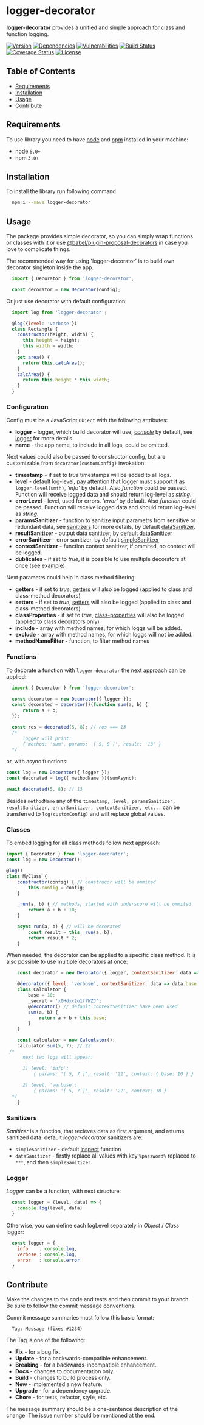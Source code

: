 # logger-decorator
**logger-decorator** provides a unified and simple approach for class and function logging.

[![Version][badge-vers]][npm]
[![Dependencies][badge-deps]][npm]
[![Vulnerabilities][badge-vuln]](https://snyk.io/)
[![Build Status][badge-tests]][travis]
[![Coverage Status][badge-coverage]](https://coveralls.io/github/pustovitDmytro/logger-decorator?branch=master)
[![License][badge-lic]][github]

## Table of Contents
  - [Requirements](#requirements)
  - [Installation](#installation)
  - [Usage](#usage)
  - [Contribute](#contribute)

## Requirements
To use library you need to have [node](https://nodejs.org) and [npm](https://www.npmjs.com) installed in your machine:

* node `6.0+`
* npm `3.0+`

## Installation

To install the library run following command
```bash
  npm i --save logger-decorator
```

## Usage

The package provides simple decorator, so you can simply wrap functions or classes with it or use [@babel/plugin-proposal-decorators](https://babeljs.io/docs/en/babel-plugin-proposal-decorators) in case you love to complicate things.

The recommended way for using 'logger-decorator' is to build own decorator singleton inside the app.

```javascript
  import { Decorator } from 'logger-decorator';

  const decorator = new Decorator(config);
```

Or just use decorator with default configuration: 

```javascript
  import log from 'logger-decorator';

  @log({level: 'verbose'})
  class Rectangle {
    constructor(height, width) {
      this.height = height;
      this.width = width;
    }
    get area() {
      return this.calcArea();
    }
    calcArea() {
      return this.height * this.width;
    }
  }
```

### Configuration

Config must be a JavaScript ```Object``` with  the following attributes:
  * **logger** - logger, which build decorator will use, *[console](https://nodejs.org/api/console.html)* by default, see [logger](#logger) for more details 
  * **name** - the app name, to include in all logs, could be omitted.
  
Next values could also be passed to constructor config, but are customizable from ```decorator(customConfig)``` invokation:
  * **timestamp** - if set to *true* timestamps will be added to all logs.
  * **level** - default log-level, pay attention that logger must support it as ```logger.level(smth)```, *'info'* by default. Also *function* could be passed. Function will receive logged data and should return log-level as *string*.
  *  **errorLevel** - level, used for errors. *'error'* by default. Also *function* could be passed. Function will receive logged data and should return log-level as *string*.
  * **paramsSanitizer** - function to sanitize input parametrs from sensitive or redundant data, see [sanitizers](#sanitizers) for more details, by default [dataSanitizer](#sanitizers).
  * **resultSanitizer** - output data sanitizer, by default [dataSanitizer](#sanitizers)
  * **errorSanitizer** - error sanitizer, by default [simpleSanitizer](#sanitizers)
  * **contextSanitizer** - function context sanitizer, if ommited, no context will be logged.
  *  **dublicates** - if set to *true*, it is possible to use multiple decorators at once (see [example](#dublicates))
  
Next parametrs could help in class method filtering:
  *  **getters** - if set to *true*, [getters](https://developer.mozilla.org/en-US/docs/Web/JavaScript/Reference/Functions/get) will also be logged (applied to class and class-method decorators)
  *  **setters** - if set to *true*, [setters](https://developer.mozilla.org/en-US/docs/Web/JavaScript/Reference/Functions/set) will also be logged (applied to class and class-method decorators)
  *  **classProperties** - if set to *true*, [class-properties](https://babeljs.io/docs/en/babel-plugin-proposal-class-properties) will also be logged (applied to class decorators only)
  *  **include** - array with method names, for which loggs will be added.
  *  **exclude** - array with method names, for which loggs will not be added.
  *  **methodNameFilter** - function, to filter method names


### Functions

To decorate a function with ```logger-decorator``` the next approach can be applied:

```javascript
  import { Decorator } from 'logger-decorator';
  
  const decorator = new Decorator({ logger });
  const decorated = decorator()(function sum(a, b) {
      return a + b;
  });

  const res = decorated(5, 8); // res === 13
  /*
      logger will print:
      { method: 'sum', params: '[ 5, 8 ]', result: '13' }
  */
``` 

or, with async functions:

```javascript
const log = new Decorator({ logger });
const decorated = log({ methodName })(sumAsync);

await decorated(5, 8); // 13
```

Besides ```methodName``` any of the  ```timestamp, level, paramsSanitizer, resultSanitizer, errorSanitizer, contextSanitizer, etc...``` can be transferred to ```log(customConfig)``` and will replace global values.

### Classes

To embed logging for all class methods follow next approach:

```javascript
import { Decorator } from 'logger-decorator';
const log = new Decorator();

@log()
class MyClass {
    constructor(config) { // construcor will be ommited
        this.config = config;
    }

    _run(a, b) { // methods, started with underscore will be ommited
        return a + b + 10;
    }

    async run(a, b) { // will be decorated
        const result = this._run(a, b);
        return result * 2;
    }
```

When needed, the decorator can be applied to a specific class method. It is also possible to use multiple decorators <a name="dublicates"></a> at once:

```javascript
    const decorator = new Decorator({ logger, contextSanitizer: data => ({ base: data.base }) }); // level info by default

    @decorator({ level: 'verbose', contextSanitizer: data => data.base, dublicates: true })
    class Calculator {
        base = 10;
        _secret = 'x0Hdxx2o1f7WZJ';
        @decorator() // default contextSanitizer have been used
        sum(a, b) {
            return a + b + this.base;
        }
    }

    const calculator = new Calculator();
    calculator.sum(5, 7); // 22
 /*
      next two logs will appear:

      1) level: 'info':
          { params: '[ 5, 7 ]', result: '22', context: { base: 10 } }
      
      2) level: 'verbose':
          { params: '[ 5, 7 ]', result: '22', context: 10 }
  */
    }
```

### Sanitizers

*Sanitizer* is a function, that recieves data as first argument, and returns sanitized data.
default *logger-decorator* sanitizers are:

* ```simpleSanitizer``` - default [inspect](https://nodejs.org/api/util.html#util_util_inspect_object_options) function
* ```dataSanitizer``` - firstly replace all values with key ```%password%``` replaced to ```***```, and then ```simpleSanitizer```.

### Logger

*Logger* can be a function, with next structure:

```javascript
  const logger = (level, data) => {
    console.log(level, data)
  }
```
Otherwise, you can define each logLevel separately in *Object* / *Class* logger:

```javascript
  const logger = {
    info    : console.log,
    verbose : console.log,
    error   : console.error
  }
```

## Contribute

Make the changes to the code and tests and then commit to your branch. Be sure to follow the commit message conventions.

Commit message summaries must follow this basic format:
```
  Tag: Message (fixes #1234)
```

The Tag is one of the following:
* **Fix** - for a bug fix.
* **Update** - for a backwards-compatible enhancement.
* **Breaking** - for a backwards-incompatible enhancement.
* **Docs** - changes to documentation only.
* **Build** - changes to build process only.
* **New** - implemented a new feature.
* **Upgrade** - for a dependency upgrade.
* **Chore** - for tests, refactor, style, etc.

The message summary should be a one-sentence description of the change. The issue number should be mentioned at the end.


[npm]: https://www.npmjs.com/package/logger-decorator
[github]: https://github.com/pustovitDmytro/logger-decorator
[travis]: https://travis-ci.org/pustovitDmytro/logger-decorator
[coveralls]: https://coveralls.io/github/pustovitDmytro/logger-decorator?branch=master
[badge-deps]: https://img.shields.io/david/pustovitDmytro/logger-decorator.svg
[badge-tests]: https://img.shields.io/travis/pustovitDmytro/logger-decorator.svg
[badge-vuln]: https://img.shields.io/snyk/vulnerabilities/npm/logger-decorator.svg?style=popout
[badge-vers]: https://img.shields.io/npm/v/logger-decorator.svg
[badge-lic]: https://img.shields.io/github/license/pustovitDmytro/logger-decorator.svg
[badge-coverage]: https://coveralls.io/repos/github/pustovitDmytro/logger-decorator/badge.svg?branch=master
